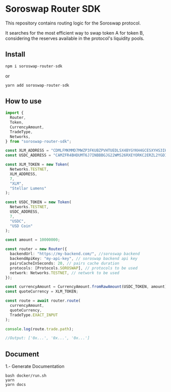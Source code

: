 # Soroswap Router SDK

This repository contains routing logic for the Soroswap protocol.

It searches for the most efficient way to swap token A for token B, considering the reserves available in the protocol's liquidity pools.

## Install

```ts
npm i soroswap-router-sdk
```

or

```ts
yarn add soroswap-router-sdk
```

## How to use

```ts
import {
  Router,
  Token,
  CurrencyAmount,
  TradeType,
  Networks,
} from "soroswap-router-sdk";

const XLM_ADDRESS = "CDMLFMKMMD7MWZP3FKUBZPVHTUEDLSX4BYGYKH4GCESXYHS3IHQ4EIG4";
const USDC_ADDRESS = "CAMZFR4BHDUMT6J7INBBBGJG22WMS26RXEYORKC2ERZL2YGDIEEKTOJB";

const XLM_TOKEN = new Token(
  Networks.TESTNET,
  XLM_ADDRESS,
  7,
  "XLM",
  "Stellar Lumens"
);

const USDC_TOKEN = new Token(
  Networks.TESTNET,
  USDC_ADDRESS,
  7,
  "USDC",
  "USD Coin"
);

const amount = 10000000;

const router = new Router({
  backendUrl: "https://my-backend.com/", //soroswap backend
  backendApiKey: "my-api-key", // soroswap backend api key
  pairsCacheInSeconds: 20, // pairs cache duration
  protocols: [Protocols.SOROSWAP], // protocols to be used
  network: Networks.TESTNET, // network to be used
});

const currencyAmount = CurrencyAmount.fromRawAmount(USDC_TOKEN, amount);
const quoteCurrency = XLM_TOKEN;

const route = await router.route(
  currencyAmount,
  quoteCurrency,
  TradeType.EXACT_INPUT
);

console.log(route.trade.path);

//Output: ['0x...', '0x...', '0x...']
```
## Document
1.- Generate Documentation
```
bash docker/run.sh
yarn
yarn docs
```